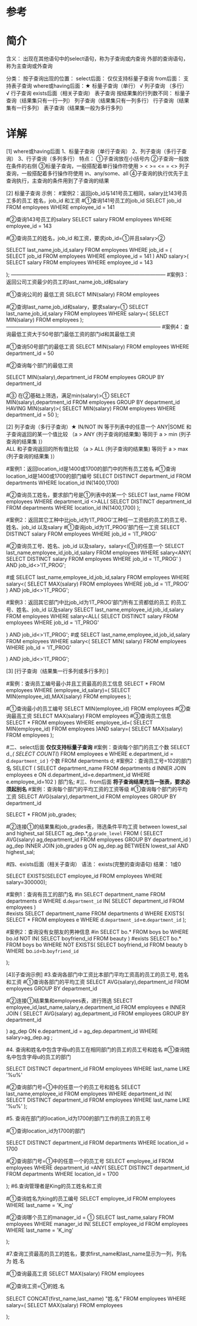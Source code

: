 # 参考

# 简介
含义：
出现在其他语句中的select语句，称为子查询或内查询
外部的查询语句，称为主查询或外查询

分类：
按子查询出现的位置：
	select后面：
		仅仅支持标量子查询
	from后面：
		支持表子查询
	where或having后面：★
		标量子查询（单行） √
		列子查询  （多行） √
		行子查询
	exists后面（相关子查询）
		表子查询
按结果集的行列数不同：
	标量子查询（结果集只有一行一列）
	列子查询（结果集只有一列多行）
	行子查询（结果集有一行多列）
	表子查询（结果集一般为多行多列）
	
# 详解

[1] where或having后面
1、标量子查询（单行子查询）
2、列子查询（多行子查询）
3、行子查询（多列多行）
特点：
①子查询放在小括号内
②子查询一般放在条件的右侧
③标量子查询，一般搭配着单行操作符使用
    > < >= <= = <>
列子查询，一般搭配着多行操作符使用
    in、any/some、all
④子查询的执行优先于主查询执行，主查询的条件用到了子查询的结果

[2] 标量子查询 示例：
#案例2：返回job_id与141号员工相同，salary比143号员工多的员工 姓名，job_id 和工资
#①查询141号员工的job_id
SELECT job_id
FROM employees
WHERE employee_id = 141

#②查询143号员工的salary
SELECT salary
FROM employees
WHERE employee_id = 143

#③查询员工的姓名，job_id 和工资，要求job_id=①并且salary>②

SELECT last_name,job_id,salary
FROM employees
WHERE job_id = (
	SELECT job_id
	FROM employees
	WHERE employee_id = 141
) AND salary>(
	SELECT salary
	FROM employees
	WHERE employee_id = 143

);
——————————————————————————————
#案例3：返回公司工资最少的员工的last_name,job_id和salary

#①查询公司的 最低工资
SELECT MIN(salary)
FROM employees

#②查询last_name,job_id和salary，要求salary=①
SELECT last_name,job_id,salary
FROM employees
WHERE salary=(
	SELECT MIN(salary)
	FROM employees
);
——————————————————————————————
#案例4：查询最低工资大于50号部门最低工资的部门id和其最低工资

#①查询50号部门的最低工资
SELECT  MIN(salary)
FROM employees
WHERE department_id = 50

#②查询每个部门的最低工资

SELECT MIN(salary),department_id
FROM employees
GROUP BY department_id

#③ 在②基础上筛选，满足min(salary)>①
SELECT MIN(salary),department_id
FROM employees
GROUP BY department_id
HAVING MIN(salary)>(
	SELECT  MIN(salary)
	FROM employees
	WHERE department_id = 50
);

[2] 列子查询（多行子查询）★
IN/NOT IN  等于列表中的任意一个
ANY|SOME  和子查询返回的某一个值比较  （a > ANY (列子查询的结果集) 等同于 a > min (列子查询的结果集 )）  
ALL  和子查询返回的所有值比较 （a > ALL (列子查询的结果集) 等同于 a > max (列子查询的结果集 )）  

#案例1：返回location_id是1400或1700的部门中的所有员工姓名
#①查询location_id是1400或1700的部门编号
SELECT DISTINCT department_id
FROM departments
WHERE location_id IN(1400,1700)

#②查询员工姓名，要求部门号是①列表中的某一个
SELECT last_name
FROM employees
WHERE department_id  <>ALL(
	SELECT DISTINCT department_id
	FROM departments
	WHERE location_id IN(1400,1700)
);

#案例2：返回其它工种中比job_id为‘IT_PROG’工种任一工资低的员工的员工号、姓名、job_id 以及salary
#①查询job_id为‘IT_PROG’部门任一工资
SELECT DISTINCT salary
FROM employees
WHERE job_id = 'IT_PROG'

#②查询员工号、姓名、job_id 以及salary，salary<(①)的任意一个
SELECT last_name,employee_id,job_id,salary
FROM employees
WHERE salary<ANY(
	SELECT DISTINCT salary
	FROM employees
	WHERE job_id = 'IT_PROG'
) AND job_id<>'IT_PROG';

#或
SELECT last_name,employee_id,job_id,salary
FROM employees
WHERE salary<(
	SELECT MAX(salary)
	FROM employees
	WHERE job_id = 'IT_PROG'
) AND job_id<>'IT_PROG';

#案例3：返回其它部门中比job_id为‘IT_PROG’部门所有工资都低的员工   的员工号、姓名、job_id 以及salary
SELECT last_name,employee_id,job_id,salary
FROM employees
WHERE salary<ALL(
	SELECT DISTINCT salary
	FROM employees
	WHERE job_id = 'IT_PROG'

) AND job_id<>'IT_PROG';
#或
SELECT last_name,employee_id,job_id,salary
FROM employees
WHERE salary<(
	SELECT MIN( salary)
	FROM employees
	WHERE job_id = 'IT_PROG'

) AND job_id<>'IT_PROG';

[3] [行子查询（结果集一行多列或多行多列）] 

#案例：查询员工编号最小并且工资最高的员工信息
SELECT * 
FROM employees
WHERE (employee_id,salary)=(
	SELECT MIN(employee_id),MAX(salary)
	FROM employees
);

#①查询最小的员工编号
SELECT MIN(employee_id)
FROM employees
#②查询最高工资
SELECT MAX(salary)
FROM employees
#③查询员工信息
SELECT *
FROM employees
WHERE employee_id=(
	SELECT MIN(employee_id)
	FROM employees
)AND salary=(
	SELECT MAX(salary)
	FROM employees
);


#二、select后面
**仅仅支持标量子查询**
#案例：查询每个部门的员工个数
SELECT d.*,(
	SELECT COUNT(*)
	FROM employees e
	WHERE e.department_id = d.`department_id`
 ) 个数
 FROM departments d;
 #案例2：查询员工号=102的部门名
SELECT (
	SELECT department_name
	FROM departments d
	INNER JOIN employees e
	ON d.department_id=e.department_id
	WHERE e.employee_id=102
) 部门名;
#三、from后面
**将子查询结果充当一张表，要求必须起别名**
#案例：查询每个部门的平均工资的工资等级
#①查询每个部门的平均工资
SELECT AVG(salary),department_id
FROM employees
GROUP BY department_id

SELECT * FROM job_grades;

#②连接①的结果集和job_grades表，筛选条件平均工资 between lowest_sal and highest_sal
SELECT  ag_dep.*,g.`grade_level`
FROM (
	SELECT AVG(salary) ag,department_id
	FROM employees
	GROUP BY department_id
) ag_dep
INNER JOIN job_grades g
ON ag_dep.ag BETWEEN lowest_sal AND highest_sal;

#四、exists后面（相关子查询）
语法：
exists(完整的查询语句)
结果：
1或0

SELECT EXISTS(SELECT employee_id FROM employees WHERE salary=300000);

#案例1：查询有员工的部门名
#in
SELECT department_name
FROM departments d
WHERE d.`department_id` IN(
	SELECT department_id
	FROM employees
)	
#exists
SELECT department_name
FROM departments d
WHERE EXISTS(
	SELECT *
	FROM employees e
	WHERE d.`department_id`=e.`department_id`
);

#案例2：查询没有女朋友的男神信息
#in
SELECT bo.*
FROM boys bo
WHERE bo.id NOT IN(
	SELECT boyfriend_id
	FROM beauty
)
#exists
SELECT bo.*
FROM boys bo
WHERE NOT EXISTS(
	SELECT boyfriend_id
	FROM beauty b
	WHERE bo.`id`=b.`boyfriend_id`

);

[4][子查询示例]
#3.查询各部门中工资比本部门平均工资高的员工的员工号, 姓名和工资
#①查询各部门的平均工资
SELECT AVG(salary),department_id
FROM employees
GROUP BY department_id

#②连接①结果集和employees表，进行筛选
SELECT employee_id,last_name,salary,e.department_id
FROM employees e
INNER JOIN (
	SELECT AVG(salary) ag,department_id
	FROM employees
	GROUP BY department_id


) ag_dep
ON e.department_id = ag_dep.department_id
WHERE salary>ag_dep.ag ;



#4.	查询和姓名中包含字母u的员工在相同部门的员工的员工号和姓名
#①查询姓名中包含字母u的员工的部门

SELECT  DISTINCT department_id
FROM employees
WHERE last_name LIKE '%u%'

#②查询部门号=①中的任意一个的员工号和姓名
SELECT last_name,employee_id
FROM employees
WHERE department_id IN(
	SELECT  DISTINCT department_id
	FROM employees
	WHERE last_name LIKE '%u%'
);


#5. 查询在部门的location_id为1700的部门工作的员工的员工号

#①查询location_id为1700的部门

SELECT DISTINCT department_id
FROM departments 
WHERE location_id  = 1700


#②查询部门号=①中的任意一个的员工号
SELECT employee_id
FROM employees
WHERE department_id =ANY(
	SELECT DISTINCT department_id
	FROM departments 
	WHERE location_id  = 1700

);
#6.查询管理者是King的员工姓名和工资

#①查询姓名为king的员工编号
SELECT employee_id
FROM employees
WHERE last_name  = 'K_ing'

#②查询哪个员工的manager_id = ①
SELECT last_name,salary
FROM employees
WHERE manager_id IN(
	SELECT employee_id
	FROM employees
	WHERE last_name  = 'K_ing'

);

#7.查询工资最高的员工的姓名，要求first_name和last_name显示为一列，列名为 姓.名


#①查询最高工资
SELECT MAX(salary)
FROM employees

#②查询工资=①的姓.名

SELECT CONCAT(first_name,last_name) "姓.名"
FROM employees
WHERE salary=(
	SELECT MAX(salary)
	FROM employees

);



















